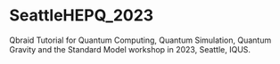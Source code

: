 # SeattleHEPQ_2023
Qbraid Tutorial for Quantum Computing, Quantum Simulation, Quantum Gravity and the Standard Model workshop in 2023, Seattle, IQUS. 
